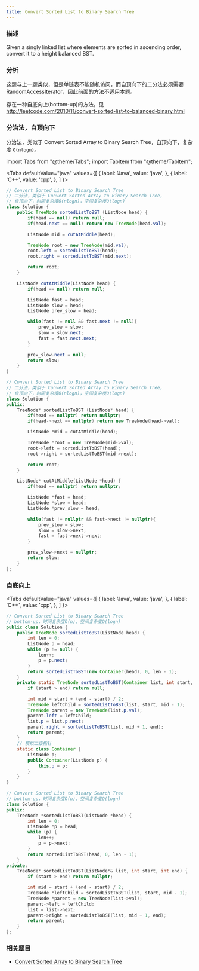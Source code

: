 ```yaml
---
title: Convert Sorted List to Binary Search Tree
---
```


### 描述

Given a singly linked list where elements are sorted in ascending order, convert it to a height balanced BST.

### 分析

这题与上一题类似，但是单链表不能随机访问，而自顶向下的二分法必须需要 RandomAccessIterator，因此前面的方法不适用本题。

存在一种自底向上(bottom-up)的方法，见 <http://leetcode.com/2010/11/convert-sorted-list-to-balanced-binary.html>

### 分治法，自顶向下

分治法，类似于 Convert Sorted Array to Binary Search Tree，自顶向下，复杂度 `O(nlogn)`。

import Tabs from "@theme/Tabs";
import TabItem from "@theme/TabItem";

<Tabs
defaultValue="java"
values={[
{ label: 'Java', value: 'java', },
{ label: 'C++', value: 'cpp', },
]
}>
<TabItem value="java">

```java
// Convert Sorted List to Binary Search Tree
// 二分法，类似于 Convert Sorted Array to Binary Search Tree，
// 自顶向下，时间复杂度O(nlogn)，空间复杂度O(logn)
class Solution {
    public TreeNode sortedListToBST (ListNode head) {
        if(head == null) return null;
        if(head.next == null) return new TreeNode(head.val);

        ListNode mid = cutAtMiddle(head);

        TreeNode root = new TreeNode(mid.val);
        root.left = sortedListToBST(head);
        root.right = sortedListToBST(mid.next);

        return root;
    }

    ListNode cutAtMiddle(ListNode head) {
        if(head == null) return null;

        ListNode fast = head;
        ListNode slow = head;
        ListNode prev_slow = head;

        while(fast != null && fast.next != null){
            prev_slow = slow;
            slow = slow.next;
            fast = fast.next.next;
        }

        prev_slow.next = null;
        return slow;
    }
}
```

</TabItem>
<TabItem value="cpp">

```cpp
// Convert Sorted List to Binary Search Tree
// 二分法，类似于 Convert Sorted Array to Binary Search Tree，
// 自顶向下，时间复杂度O(nlogn)，空间复杂度O(logn)
class Solution {
public:
    TreeNode* sortedListToBST (ListNode* head) {
        if(head == nullptr) return nullptr;
        if(head->next == nullptr) return new TreeNode(head->val);

        ListNode *mid = cutAtMiddle(head);

        TreeNode *root = new TreeNode(mid->val);
        root->left = sortedListToBST(head);
        root->right = sortedListToBST(mid->next);

        return root;
    }

    ListNode* cutAtMiddle(ListNode *head) {
        if(head == nullptr) return nullptr;

        ListNode *fast = head;
        ListNode *slow = head;
        ListNode *prev_slow = head;

        while(fast != nullptr && fast->next != nullptr){
            prev_slow = slow;
            slow = slow->next;
            fast = fast->next->next;
        }

        prev_slow->next = nullptr;
        return slow;
    }
};
```

</TabItem>
</Tabs>

### 自底向上

<Tabs
defaultValue="java"
values={[
{ label: 'Java', value: 'java', },
{ label: 'C++', value: 'cpp', },
]
}>
<TabItem value="java">

```java
// Convert Sorted List to Binary Search Tree
// bottom-up，时间复杂度O(n)，空间复杂度O(logn)
public class Solution {
    public TreeNode sortedListToBST(ListNode head) {
        int len = 0;
        ListNode p = head;
        while (p != null) {
            len++;
            p = p.next;
        }
        return sortedListToBST(new Container(head), 0, len - 1);
    }
    private static TreeNode sortedListToBST(Container list, int start, int end) {
        if (start > end) return null;

        int mid = start + (end - start) / 2;
        TreeNode leftChild = sortedListToBST(list, start, mid - 1);
        TreeNode parent = new TreeNode(list.p.val);
        parent.left = leftChild;
        list.p = list.p.next;
        parent.right = sortedListToBST(list, mid + 1, end);
        return parent;
    }
    // 模拟二级指针
    static class Container {
        ListNode p;
        public Container(ListNode p) {
            this.p = p;
        }
    }
}
```

</TabItem>
<TabItem value="cpp">

```cpp
// Convert Sorted List to Binary Search Tree
// bottom-up，时间复杂度O(n)，空间复杂度O(logn)
class Solution {
public:
    TreeNode *sortedListToBST(ListNode *head) {
        int len = 0;
        ListNode *p = head;
        while (p) {
            len++;
            p = p->next;
        }
        return sortedListToBST(head, 0, len - 1);
    }
private:
    TreeNode* sortedListToBST(ListNode*& list, int start, int end) {
        if (start > end) return nullptr;

        int mid = start + (end - start) / 2;
        TreeNode *leftChild = sortedListToBST(list, start, mid - 1);
        TreeNode *parent = new TreeNode(list->val);
        parent->left = leftChild;
        list = list->next;
        parent->right = sortedListToBST(list, mid + 1, end);
        return parent;
    }
};
```

</TabItem>
</Tabs>

### 相关题目

- [Convert Sorted Array to Binary Search Tree](convert-sorted-array-to-binary-search-tree.md)
